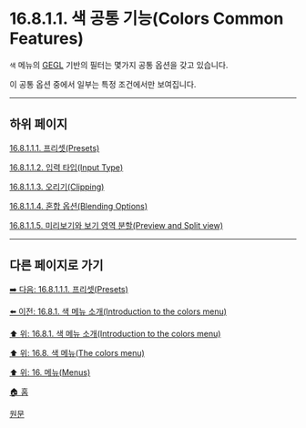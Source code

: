 # 16.8.1.1. 색 공통 기능(Colors Common Features)
`색` 메뉴의 [GEGL](./19-glossaryx-gegl.md) 기반의 필터는 몇가지 공통 옵션을 갖고 있습니다.

이 공통 옵션 중에서 일부는 특정 조건에서만 보여집니다.

***

## 하위 페이지

[16.8.1.1.1. 프리셋(Presets)](./16-08-01-01-01-presets.md)

[16.8.1.1.2. 입력 타입(Input Type)](./16-08-01-01-02-input_type.md)

[16.8.1.1.3. 오리기(Clipping)](./16-08-01-01-03-clipping.md)

[16.8.1.1.4. 혼합 옵션(Blending Options)](./16-08-01-01-04-blending_options.md)

[16.8.1.1.5. 미리보기와 보기 영역 분할(Preview and Split view)](./16-08-01-01-05-preview_n_split_view.md)

***

## 다른 페이지로 가기

[➡️ 다음: 16.8.1.1.1. 프리셋(Presets)](./16-08-01-01-01-presets.md)

[⬅️ 이전: 16.8.1. 색 메뉴 소개(Introduction to the colors menu)](./16-08-01-00-introduction-to-the-colors-menu.md)

[⬆️ 위: 16.8.1. 색 메뉴 소개(Introduction to the colors menu)](./16-08-01-00-introduction-to-the-colors-menu.md)

[⬆️ 위: 16.8. 색 메뉴(The colors menu)](./16-08-00-the-colors-menu.md)

[⬆️ 위: 16. 메뉴(Menus)](./16-00-menus.md)

[🏠 홈](./00-home.md)

[원문](https://docs.gimp.org/2.10/ko/gimp-colors-menu.html#colors-common-features)